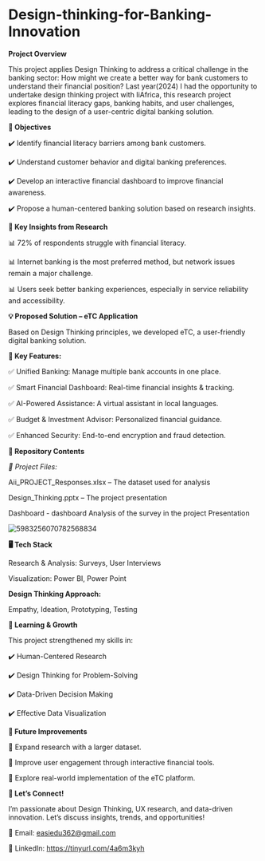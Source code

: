 # Design-thinking-for-Banking-Innovation

**Project Overview**

This project applies Design Thinking to address a critical challenge in the banking sector:
How might we create a better way for bank customers to understand their financial position?
Last year(2024) I had the opportunity to undertake design thinking project with IiAfrica, this research project explores financial literacy gaps, banking habits, and user challenges, leading to the design of a user-centric digital banking solution.

**🎯 Objectives**

✔️ Identify financial literacy barriers among bank customers.

✔️ Understand customer behavior and digital banking preferences.

✔️ Develop an interactive financial dashboard to improve financial awareness.

✔️ Propose a human-centered banking solution based on research insights.

**📌 Key Insights from Research**

📊 72% of respondents struggle with financial literacy.

📊 Internet banking is the most preferred method, but network issues remain a major challenge.

📊 Users seek better banking experiences, especially in service reliability and accessibility.

**💡 Proposed Solution – eTC Application**

Based on Design Thinking principles, we developed eTC, a user-friendly digital banking solution.

**🔹 Key Features:**

✅ Unified Banking: Manage multiple bank accounts in one place.

✅ Smart Financial Dashboard: Real-time financial insights & tracking.

✅ AI-Powered Assistance: A virtual assistant in local languages.

✅ Budget & Investment Advisor: Personalized financial guidance.

✅ Enhanced Security: End-to-end encryption and fraud detection.

**📂 Repository Contents**

*📑 Project Files:*


Aii_PROJECT_Responses.xlsx – The dataset used for analysis


Design_Thinking.pptx – The project presentation

Dashboard - dashboard Analysis of the survey in the project Presentation

![5983256070782568834](https://github.com/user-attachments/assets/b2803ec9-19ea-4d81-b492-2552f5ff347e)


**🖥️ Tech Stack**

Research & Analysis: Surveys, User Interviews


Visualization: Power BI, Power Point


**Design Thinking Approach:**

Empathy, Ideation, Prototyping, Testing

**🚀 Learning & Growth**

This project strengthened my skills in:

✔️ Human-Centered Research

✔️ Design Thinking for Problem-Solving

✔️ Data-Driven Decision Making

✔️ Effective Data Visualization

**🎯 Future Improvements**

🔹 Expand research with a larger dataset.

🔹 Improve user engagement through interactive financial tools.

🔹 Explore real-world implementation of the eTC platform.

**🤝 Let’s Connect!**

I’m passionate about Design Thinking, UX research, and data-driven innovation. Let’s discuss insights, trends, and opportunities!

📧 Email: easiedu362@gmail.com

🔗 LinkedIn: https://tinyurl.com/4a6m3kyh
